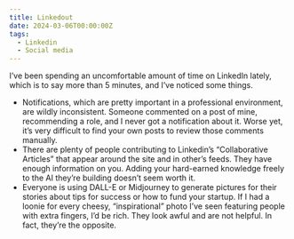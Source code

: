 ```yaml
---
title: Linkedout
date: 2024-03-06T00:00:00Z
tags:
  - Linkedin
  - Social media
---
```

I’ve been spending an uncomfortable amount of time on LinkedIn lately, which is to say more than 5 minutes, and I’ve noticed some things.

* Notifications, which are pretty important in a professional environment, are wildly inconsistent. Someone commented on a post of mine, recommending a role, and I never got a notification about it. Worse yet, it’s very difficult to find your own posts to review those comments manually.
* There are plenty of people contributing to Linkedin’s “Collaborative Articles” that appear around the site and in other’s feeds. They have enough information on you. Adding your hard-earned knowledge freely to the AI they’re building doesn’t seem worth it.
* Everyone is using DALL-E or Midjourney to generate pictures for their stories about tips for success or how to fund your startup. If I had a loonie for every cheesy, “inspirational” photo I’ve seen featuring people with extra fingers, I’d be rich. They look awful and are not helpful. In fact, they’re the opposite.
